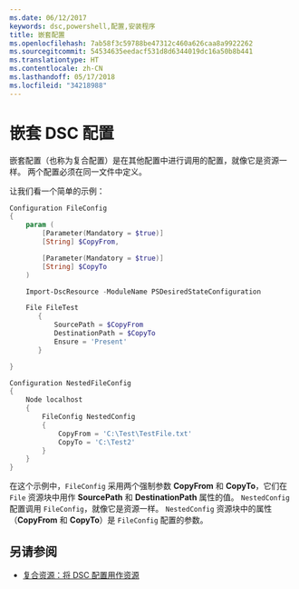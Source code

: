 ```yaml
---
ms.date: 06/12/2017
keywords: dsc,powershell,配置,安装程序
title: 嵌套配置
ms.openlocfilehash: 7ab58f3c59788be47312c460a626caa8a9922262
ms.sourcegitcommit: 54534635eedacf531d8d6344019dc16a50b8b441
ms.translationtype: HT
ms.contentlocale: zh-CN
ms.lasthandoff: 05/17/2018
ms.locfileid: "34218988"
---
```

# <a name="nesting-dsc-configurations"></a>嵌套 DSC 配置

嵌套配置（也称为复合配置）是在其他配置中进行调用的配置，就像它是资源一样。
两个配置必须在同一文件中定义。

让我们看一个简单的示例：

```powershell
Configuration FileConfig
{
    param (
        [Parameter(Mandatory = $true)]
        [String] $CopyFrom,

        [Parameter(Mandatory = $true)]
        [String] $CopyTo
    )

    Import-DscResource -ModuleName PSDesiredStateConfiguration

    File FileTest
       {
           SourcePath = $CopyFrom
           DestinationPath = $CopyTo
           Ensure = 'Present'
       }

}

Configuration NestedFileConfig
{
    Node localhost
    {
        FileConfig NestedConfig
        {
            CopyFrom = 'C:\Test\TestFile.txt'
            CopyTo = 'C:\Test2'
        }
    }
}
```

在这个示例中，`FileConfig` 采用两个强制参数 **CopyFrom** 和 **CopyTo**，它们在 `File` 资源块中用作 **SourcePath** 和 **DestinationPath** 属性的值。
`NestedConfig` 配置调用 `FileConfig`，就像它是资源一样。
`NestedConfig` 资源块中的属性（**CopyFrom** 和 **CopyTo**）是 `FileConfig` 配置的参数。

## <a name="see-also"></a>另请参阅

- [复合资源：将 DSC 配置用作资源](authoringResourceComposite.md)